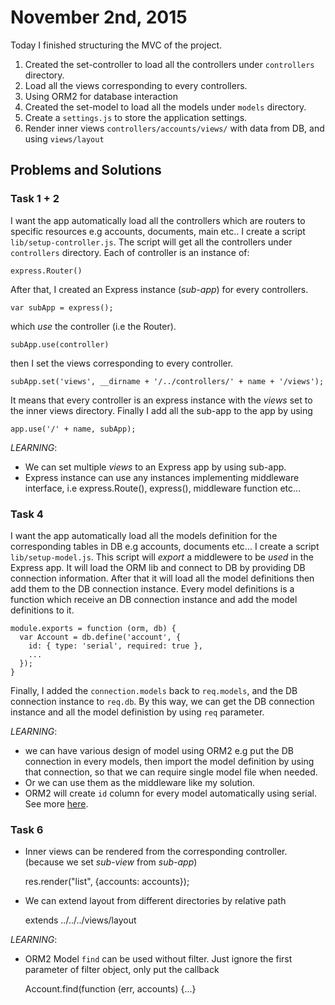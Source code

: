 # November 2nd, 2015

Today I finished structuring the MVC of the project.

1. Created the set-controller to load all the controllers under `controllers` directory.
2. Load all the views corresponding to every controllers.
3. Using ORM2 for database interaction
4. Created the set-model to load all the models under `models` directory.
5. Create a `settings.js` to store the application settings.
6. Render inner views `controllers/accounts/views/` with data from DB, and using `views/layout`

## Problems and Solutions
### Task 1 + 2
I want the app automatically load all the controllers which are routers to specific resources e.g accounts, documents, main etc..
I create a script `lib/setup-controller.js`.
The script will get all the controllers under `controllers` directory.
Each of controller is an instance of:

    express.Router()

After that, I created an Express instance (*sub-app*) for every controllers.

    var subApp = express();

which *use* the controller (i.e the Router). 

    subApp.use(controller)

then I set the views corresponding to every controller.
    
    subApp.set('views', __dirname + '/../controllers/' + name + '/views');

It means that every controller is an express instance with the *views* set to the inner views directory.
Finally I add all the sub-app to the app by using

    app.use('/' + name, subApp);

*LEARNING*:

- We can set multiple *views* to an Express app by using sub-app.
- Express instance can use any instances implementing middleware interface, i.e express.Route(), express(), middleware function etc...

### Task 4
I want the app automatically load all the models definition for the corresponding tables in DB e.g accounts, documents etc...
I create a script `lib/setup-model.js`.
This script will *export* a middlewere to be *used* in the Express app.
It will load the ORM lib and connect to DB by providing DB connection information.
After that it will load all the model definitions then add them to the DB connection instance.
Every model definitions is a function which receive an DB connection instance and add the model definitions to it.

    module.exports = function (orm, db) {
      var Account = db.define('account', {
        id: { type: 'serial', required: true },
        ...
      });
    }

Finally, I added the `connection.models` back to `req.models`, and the DB connection instance to `req.db`.
By this way, we can get the DB connection instance and all the model definistion by using `req` parameter.

*LEARNING*: 

- we can have various design of model using ORM2 e.g put the DB connection in every models, then import the model definition by using that connection, so that we can require single model file when needed.
- Or we can use them as the middleware like my solution.
- ORM2 will create `id` column for every model automatically using serial. See more [here](https://github.com/dresende/node-orm2#advanced-options).

### Task 6
- Inner views can be rendered from the corresponding controller. (because we set *sub-view* from *sub-app*)

    res.render("list", {accounts: accounts});

- We can extend layout from different directories by relative path

    extends ../../../views/layout

*LEARNING*: 

- ORM2 Model `find` can be used without filter. Just ignore the first parameter of filter object, only put the callback

    Account.find(function (err, accounts) {...}
